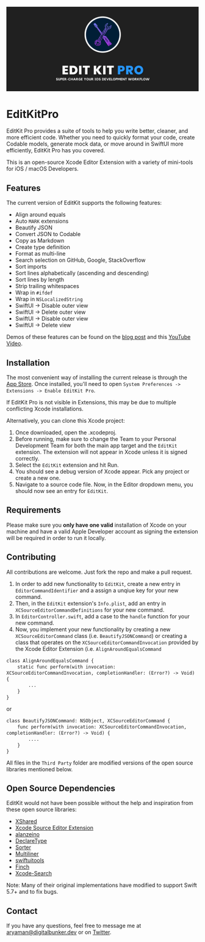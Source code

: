 ![](Assets/banner.png)

# EditKitPro
EditKit Pro provides a suite of tools to help you write better, cleaner, and more efficient code. Whether you need to quickly format your code, create Codable models, generate mock data, or move around in SwiftUI more efficiently, EditKit Pro has you covered.

This is an open-source Xcode Editor Extension with a variety of mini-tools for iOS / macOS Developers.

## Features
The current version of EditKit supports the following features:

- Align around equals
- Auto `MARK` extensions
- Beautify JSON
- Convert JSON to Codable
- Copy as Markdown
- Create type definition
- Format as multi-line
- Search selection on GitHub, Google, StackOverflow
- Sort imports
- Sort lines alphabetically (ascending and descending)
- Sort lines by length
- Strip trailing whitespaces
- Wrap in `#ifdef`
- Wrap in `NSLocalizedString`
- SwiftUI -> Disable outer view
- SwiftUI -> Delete outer view
- SwiftUI -> Disable outer view
- SwiftUI -> Delete view

Demos of these features can be found on the [blog post](https://digitalbunker.dev/editkit-pro/) and this [YouTube Video](https://www.youtube.com/watch?v=ZM4VHOvPdQU&t=6s&ab_channel=AryamanSharda).

## Installation
The most convenient way of installing the current release is through the [App Store](https://apps.apple.com/us/app/editkit-pro/id1659984546?mt=12). Once installed, you'll need to open `System Preferences -> Extensions -> Enable EditKit Pro`. 

If EditKit Pro is not visible in Extensions, this may be due to multiple conflicting Xcode installations.

Alternatively, you can clone this Xcode project:
 
1. Once downloaded, open the .xcodeproj.
2. Before running, make sure to change the Team to your Personal Development Team for both the main app target and the `EditKit` extension. The extension will not appear in Xcode unless it is signed correctly.
3. Select the `EditKit` extension and hit Run.
4. You should see a debug version of Xcode appear. Pick any project or create a new one.
5. Navigate to a source code file. Now, in the Editor dropdown menu, you should now see an entry for `EditKit`.

## Requirements
Please make sure you **only have one valid** installation of Xcode on your machine and have a valid Apple Developer account as signing the extension will be required in order to run it locally.

## Contributing
All contributions are welcome. Just fork the repo and make a pull request.

1. In order to add new functionality to `EditKit`, create a new entry in `EditorCommandIdentifier` and a assign a unqiue key for your new command. 
2. Then, in the `EditKit` extension's `Info.plist`, add an entry in `XCSourceEditorCommandDefinitions` for your new command.
3. In `EditorController.swift`, add a case to the `handle` function for your new command.
4. Now, you implement your new functionality by creating a new `XCSourceEditorCommand` class (i.e. `BeautifyJSONCommand`) or creating a class that operates on the `XCSourceEditorCommandInvocation` provided by the Xcode Editor Extension (i.e. `AlignAroundEqualsCommand`

```
class AlignAroundEqualsCommand {
    static func perform(with invocation: XCSourceEditorCommandInvocation, completionHandler: (Error?) -> Void) {
        ...
    }
}
```

or 

```
class BeautifyJSONCommand: NSObject, XCSourceEditorCommand {
    func perform(with invocation: XCSourceEditorCommandInvocation, completionHandler: (Error?) -> Void) {
        ....
    }
}
```

All files in the `Third Party` folder are modified versions of the open source libraries mentioned below.

## Open Source Dependencies
EditKit would not have been possible without the help and inspiration from these open source libraries: 

- [XShared](https://github.com/Otbivnoe/XShared/)
- [Xcode Source Editor Extension](https://github.com/cellular/xcodeextensionmark-swift/)
- [alanzeino](https://github.com/alanzeino/source-editor-extension/)
- [DeclareType](https://github.com/timaktimak/DeclareType)
- [Sorter](https://github.com/aniltaskiran/LazyXcode/)
- [Multiliner](https://github.com/aheze/Multiliner/)
- [swiftuitools](https://github.com/tgunr/swiftuitools/)
- [Finch](https://github.com/NicholasBellucci/Finch/)
- [Xcode-Search](https://github.com/skyline75489/Xcode-Search/)

Note: Many of their original implementations have modified to support Swift 5.7+ and to fix bugs.

## Contact
If you have any questions, feel free to message me at [aryaman@digitalbunker.dev](mailto:aryaman@digitalbunker.dev) or on [Twitter](https://twitter.com/aryamansharda).
